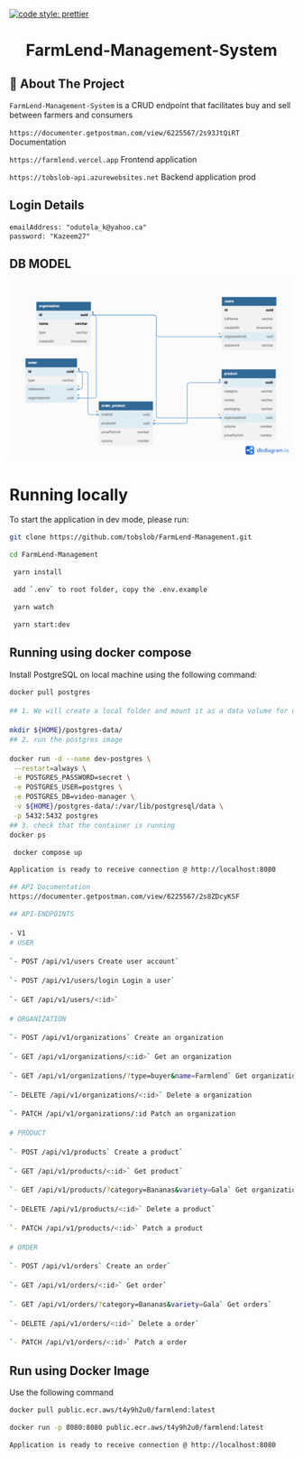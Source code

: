 [![code style: prettier](https://img.shields.io/badge/code_style-prettier-ff69b4.svg?style=flat-square)](https://github.com/prettier/prettier)

<div id="top"></div>

<!--
*** Inspired by the Best-README-Template.
*** Let's create something AMAZING! :D

*** GitLab Flavored Markdown - https://gitlab.com/gitlab-org/gitlab/-/blob/master/doc/user/markdown.md
-->


<div align="center">
  <h1>FarmLend-Management-System</h1>
</div>

## 📍 About The Project

`FarmLend-Management-System` is a CRUD endpoint that facilitates buy and sell between farmers and consumers

`https://documenter.getpostman.com/view/6225567/2s93JtQiRT` Documentation

`https://farmlend.vercel.app` Frontend application

`https://tobslob-api.azurewebsites.net` Backend application prod

## Login Details
```
emailAddress: "odutola_k@yahoo.ca"
password: "Kazeem27"
```

## DB MODEL

![DB MODEL](https://github.com/tobslob/FarmLend-Management/blob/master/database-model.png?raw=true)


# Running locally

To start the application in dev mode, please run:

```sh
git clone https://github.com/tobslob/FarmLend-Management.git
```

```sh
cd FarmLend-Management
```

```sh
 yarn install
```

```sh
 add `.env` to root folder, copy the .env.example
```

```sh
 yarn watch
```

```sh
 yarn start:dev
```

## Running using docker compose

Install PostgreSQL on local machine using the following command:

```sh
docker pull postgres

## 1. We will create a local folder and mount it as a data volume for our running container to store all the database files in a known location.

mkdir ${HOME}/postgres-data/
## 2. run the postgres image

docker run -d --name dev-postgres \
 --restart=always \
 -e POSTGRES_PASSWORD=secret \
 -e POSTGRES_USER=postgres \
 -e POSTGRES_DB=video-manager \
 -v ${HOME}/postgres-data/:/var/lib/postgresql/data \
 -p 5432:5432 postgres
## 3. check that the container is running
docker ps

```
```sh
 docker compose up
```

```sh
Application is ready to receive connection @ http://localhost:8080
```
```sh
## API Documentation
https://documenter.getpostman.com/view/6225567/2s8ZDcyKSF
```
```sh
## API-ENDPOINTS

- V1
# USER

`- POST /api/v1/users Create user account`

`- POST /api/v1/users/login Login a user`

`- GET /api/v1/users/<:id>`

# ORGANIZATION

`- POST /api/v1/organizations` Create an organization

`- GET /api/v1/organizations/<:id>` Get an organization

`- GET /api/v1/organizations/?type=buyer&name=Farmlend` Get organizations

`- DELETE /api/v1/organizations/<:id>` Delete a organization

`- PATCH /api/v1/organizations/:id Patch an organization

# PRODUCT

`- POST /api/v1/products` Create a product`

`- GET /api/v1/products/<:id>` Get product`

`- GET /api/v1/products/?category=Bananas&variety=Gala` Get organizations`

`- DELETE /api/v1/products/<:id>` Delete a product`

`- PATCH /api/v1/products/<:id>` Patch a product

# ORDER

`- POST /api/v1/orders` Create an order`

`- GET /api/v1/orders/<:id>` Get order`

`- GET /api/v1/orders/?category=Bananas&variety=Gala` Get orders`

`- DELETE /api/v1/orders/<:id>` Delete a order`

`- PATCH /api/v1/orders/<:id>` Patch a order
```

## Run using Docker Image

Use the following command

```sh
docker pull public.ecr.aws/t4y9h2u0/farmlend:latest
```

```sh
docker run -p 8080:8080 public.ecr.aws/t4y9h2u0/farmlend:latest
```

```sh
Application is ready to receive connection @ http://localhost:8080
```
